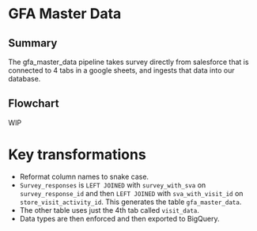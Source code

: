 # GFA Master Data

## Summary
The gfa_master_data pipeline takes survey directly from salesforce that is connected to 4 tabs in a google sheets, and ingests that data into our database.

## Flowchart
WIP

# Key transformations

- Reformat column names to snake case.
- `Survey_responses` is `LEFT JOINED` with `survey_with_sva` on `survey_response_id` and then `LEFT JOINED` with `sva_with_visit_id` on `store_visit_activity_id`. This generates the table `gfa_master_data`.
- The other table uses just the 4th tab called `visit_data`.
- Data types are then enforced and then exported to BigQuery.
